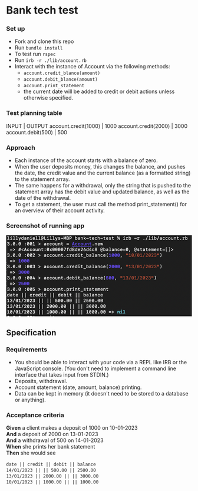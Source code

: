 # Bank tech test

### Set up

* Fork and clone this repo
* Run `bundle install`
* To test run `rspec`
* Run `irb -r ./lib/account.rb`
* Interact with the instance of Account via the following methods:
  * `account.credit_blance(amount)`
  * `account.debit_blance(amount)`
  * `account.print_statement`
  * the current date will be added to credit or debit actions unless otherwise specified.

### Test planning table

INPUT                 | OUTPUT
account.credit(1000)  | 1000
account.credit(2000)  | 3000
account.debit(500)    | 500

### Approach

* Each instance of the account starts with a balance of zero. 
* When the user deposits money, this changes the balance, and pushes the date, the credit value and the current balance (as a formatted string) to the statement array. 
* The same happens for a withdrawal, only the string that is pushed to the statement array has the debit value and updated balance, as well as the date of the withdrawal. 
* To get a statement, the user must call the method print_statement() for an overview of their account activity. 

### Screenshot of running app

![IRB](images/bank-tech-test.png)


## Specification

### Requirements

* You should be able to interact with your code via a REPL like IRB or the JavaScript console.  (You don't need to implement a command line interface that takes input from STDIN.)
* Deposits, withdrawal.
* Account statement (date, amount, balance) printing.
* Data can be kept in memory (it doesn't need to be stored to a database or anything).

### Acceptance criteria

**Given** a client makes a deposit of 1000 on 10-01-2023  
**And** a deposit of 2000 on 13-01-2023  
**And** a withdrawal of 500 on 14-01-2023  
**When** she prints her bank statement  
**Then** she would see

```
date || credit || debit || balance
14/01/2023 || || 500.00 || 2500.00
13/01/2023 || 2000.00 || || 3000.00
10/01/2023 || 1000.00 || || 1000.00
```
